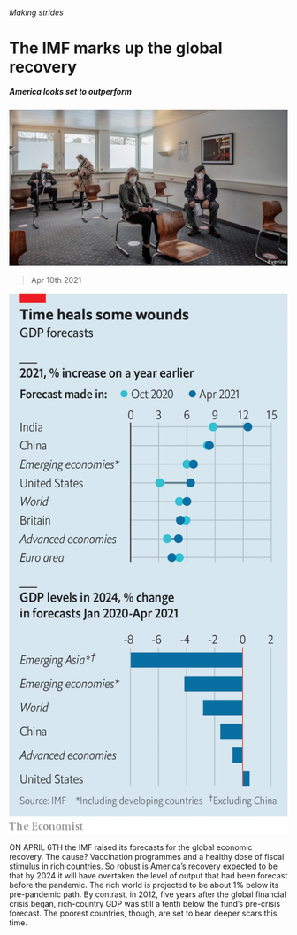###### Making strides

# The IMF marks up the global recovery 

##### America looks set to outperform 

![image](images/20210410_fnp506.jpg) 

> Apr 10th 2021 

![image](images/20210410_FNC440.png) 


ON APRIL 6TH the IMF raised its forecasts for the global economic recovery. The cause? Vaccination programmes and a healthy dose of fiscal stimulus in rich countries. So robust is America’s recovery expected to be that by 2024 it will have overtaken the level of output that had been forecast before the pandemic. The rich world is projected to be about 1% below its pre-pandemic path. By contrast, in 2012, five years after the global financial crisis began, rich-country GDP was still a tenth below the fund’s pre-crisis forecast. The poorest countries, though, are set to bear deeper scars this time.

